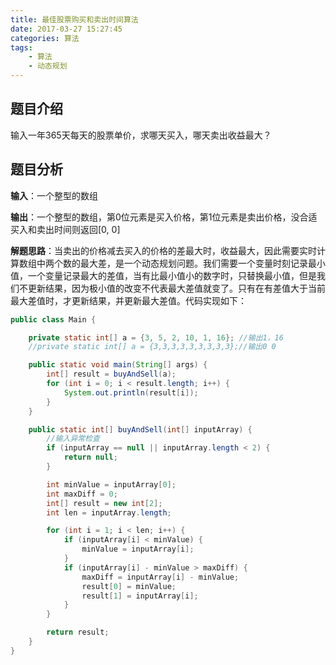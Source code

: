 ```yaml
---
title: 最佳股票购买和卖出时间算法
date: 2017-03-27 15:27:45
categories: 算法
tags: 
    - 算法
    - 动态规划
---
```


## 题目介绍

输入一年365天每天的股票单价，求哪天买入，哪天卖出收益最大？

## 题目分析

__输入__：一个整型的数组

__输出__：一个整型的数组，第0位元素是买入价格，第1位元素是卖出价格，没合适买入和卖出时间则返回[0, 0]

__解题思路__：当卖出的价格减去买入的价格的差最大时，收益最大，因此需要实时计算数组中两个数的最大差，是一个动态规划问题。我们需要一个变量时刻记录最小值，一个变量记录最大的差值，当有比最小值小的数字时，只替换最小值，但是我们不更新结果，因为极小值的改变不代表最大差值就变了。只有在有差值大于当前最大差值时，才更新结果，并更新最大差值。代码实现如下：


``` java
public class Main {

    private static int[] a = {3, 5, 2, 10, 1, 16}; //输出1，16
    //private static int[] a = {3,3,3,3,3,3,3,3,3};//输出0 0

    public static void main(String[] args) {
        int[] result = buyAndSell(a);
        for (int i = 0; i < result.length; i++) {
            System.out.println(result[i]);
        }
    }

    public static int[] buyAndSell(int[] inputArray) {
        //输入异常检查
        if (inputArray == null || inputArray.length < 2) {
            return null;
        }

        int minValue = inputArray[0];
        int maxDiff = 0;
        int[] result = new int[2];
        int len = inputArray.length;

        for (int i = 1; i < len; i++) {
            if (inputArray[i] < minValue) {
                minValue = inputArray[i];
            }
            if (inputArray[i] - minValue > maxDiff) {
                maxDiff = inputArray[i] - minValue;
                result[0] = minValue;
                result[1] = inputArray[i];
            }
        }

        return result;
    }
}
```